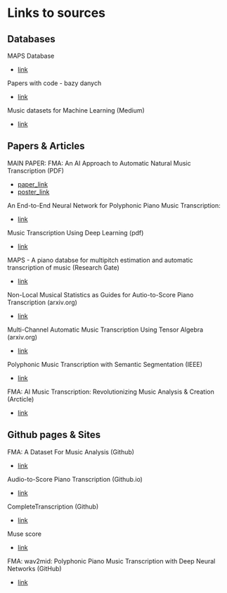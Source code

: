 # Links to sources

## Databases
MAPS Database
- [link](https://adasp.telecom-paris.fr/resources/2010-07-08-maps-database/)

Papers with code - bazy danych
- [link](https://paperswithcode.com/datasets?mod=music&page=1)

Music datasets for Machine Learning (Medium)
- [link](https://gail-bishop.medium.com/music-datasets-for-machine-learning-a6cd8d707340)


## Papers & Articles
MAIN PAPER:
FMA: An AI Approach to Automatic Natural Music Transcription (PDF)
- [paper_link](https://cs229.stanford.edu/proj2017/final-reports/5244388.pdf)
- [poster_link](https://web.stanford.edu/class/archive/cs/cs221/cs221.1192/2018/restricted/posters/kareyshi/poster.pdf)




An End-to-End Neural Network for Polyphonic Piano Music Transcription:
- [link](https://arxiv.org/pdf/1508.01774.pdf)

Music Transcription Using Deep Learning (pdf)
- [link](https://cs229.stanford.edu/proj2017/final-reports/5242716.pdf)

MAPS - A piano databse for multipitch estimation and automatic transcription of music (Research Gate)
- [link](https://www.researchgate.net/publication/277816784_MAPS_-_A_piano_database_for_multipitch_estimation_and_automatic_transcription_of_music)

Non-Local Musical Statistics as Guides for Autio-to-Score Piano Transcription (arxiv.org)
- [link](https://arxiv.org/pdf/2008.12710.pdf)

Multi-Channel Automatic Music Transcription Using Tensor Algebra (arxiv.org)
- [link](https://arxiv.org/pdf/2107.11250v1.pdf)

Polyphonic Music Transcription with Semantic Segmentation (IEEE)
- [link](https://ieeexplore.ieee.org/document/8682605)


FMA: AI Music Transcription: Revolutionizing Music Analysis & Creation (Arcticle)
- [link](https://verbit.ai/ai-music-transcription-revolutionizing-music-analysis-creation/)


## Github pages & Sites
FMA: A Dataset For Music Analysis (Github)
- [link](https://github.com/mdeff/fma?tab=readme-ov-file)

Audio-to-Score Piano Transcription (Github.io)
- [link](https://audio2score.github.io)

CompleteTranscription (Github)
- [link](https://github.com/AndreaCogliati/CompleteTranscription)

Muse score
- [link](https://musescore.org/en)

FMA: wav2mid: Polyphonic Piano Music Transcription with Deep Neural Networks (GitHub)
- [link](https://github.com/jsleep/wav2mid?tab=readme-ov-file)














